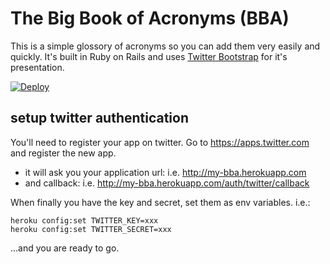 The Big Book of Acronyms (BBA)
==============================

This is a simple glossory of acronyms so you can add them very easily and quickly. It's built in Ruby on Rails and uses [Twitter Bootstrap](http://twitter.github.com/bootstrap) for it's presentation.

[![Deploy](https://www.herokucdn.com/deploy/button.svg)](https://heroku.com/deploy)



setup twitter authentication
----------------------------

You'll need to register your app on twitter. Go to https://apps.twitter.com and register the new app.

- it will ask you your application url: i.e. http://my-bba.herokuapp.com
- and callback: i.e. http://my-bba.herokuapp.com/auth/twitter/callback

When finally you have the key and secret, set them as env variables.
i.e.:
```
heroku config:set TWITTER_KEY=xxx
heroku config:set TWITTER_SECRET=xxx
```

...and you are ready to go.

